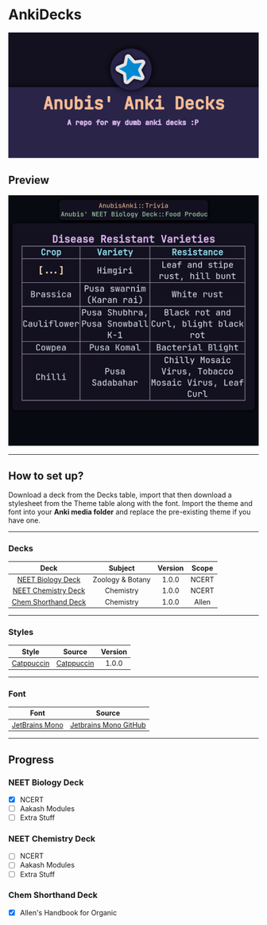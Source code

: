 # AnkiDecks
![Banner](https://github.com/AnubisNekhet/AnkiDecks/blob/d157d8d26904d97917aedcb7f8f3e66a0e5014ac/AnkiThumb.png)
## Preview
![Preview](https://github.com/AnubisNekhet/AnkiDecks/blob/831693ed37df913c73457553902ee2f06b86213d/preview.gif)
- - - -
## How to set up?
Download a deck from the Decks table, import that then download a stylesheet from the Theme table along with the font.
Import the theme and font into your **Anki media folder** and replace the pre-existing theme if you have one.
- - - -
### Decks
Deck | Subject | Version | Scope
:---: | :---: | :---: | :---:
[NEET Biology Deck](https://github.com/AnubisNekhet/AnkiDecks/blob/main/Decks/Anubis_Biology.apkg?raw=true "Biology Mega Deck") | Zoology & Botany | 1.0.0 | NCERT
[NEET Chemistry Deck](https://github.com/AnubisNekhet/AnkiDecks/blob/main/Decks/Anubis_Chemistry.apkg?raw=true "Chem Mega Deck") | Chemistry | 1.0.0 | NCERT
[Chem Shorthand Deck](https://github.com/AnubisNekhet/AnkiDecks/blob/main/Decks/Anubis_ShorthandChem.apkg?raw=true "Chem Shorthand Deck") | Chemistry | 1.0.0 | Allen
- - - -
### Styles
Style | Source | Version
:---: | :---: | :---:
[Catppuccin](https://raw.githubusercontent.com/AnubisNekhet/AnkiDecks/main/Styles/catppuccin/AnubisTheme.css) | [Catppuccin](https://github.com/catppuccin/catppuccin) | 1.0.0
- - - -
### Font
Font | Source
:---: | :---:
[JetBrains Mono](https://github.com/AnubisNekhet/AnkiDecks/blob/main/Fonts/jbmono.ttf?raw=true) | [Jetbrains Mono GitHub](https://github.com/JetBrains/JetBrainsMono)
- - - -
## Progress
### NEET Biology Deck
- [x] NCERT
- [ ] Aakash Modules
- [ ] Extra Stuff
### NEET Chemistry Deck
- [ ] NCERT
- [ ] Aakash Modules
- [ ] Extra Stuff
### Chem Shorthand Deck
- [x] Allen's Handbook for Organic
